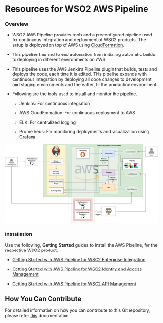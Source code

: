 # Resources for WSO2 AWS Pipeline

### Overview

* WSO2 AWS Pipeline provides tools and a preconfigured pipeline used for continuous integration and deployment of WSO2 products. The setup is deployed on top of AWS using [CloudFormation](https://aws.amazon.com/cloudformation/).

* This pipeline has end to end automation from initiating automatic builds to deploying in different environments on AWS.

* This pipeline uses the AWS Jenkins Pipeline plugin that builds, tests and deploys the code, each time it is edited.
This pipeline expands with continuous integration by deploying all code changes to development and staging environments and thereafter, to the production environment.

* Following are the tools used to install and monitor the pipeline.

  - Jenkins: For continuous integration

  - AWS CloudFormation: For continuous deployment to AWS

  - ELK: For centralized logging

  - Prometheus: For monitoring deployments and visualization using Grafana
  

![Architecture Diagram](pipeline_architecture_diagram.png)

### Installation

Use the following, **Getting Started** guides to install the AWS Pipeline, for the respective WSO2 product.

* [Getting Started with AWS Pipeline for WSO2 Enterprise Integration](docs/getting-started-ei.md)

* [Getting Started with AWS Pipeline for WSO2 Identity and Access Management](docs/getting-started-is.md)

* [Getting Started with AWS Pipeline for WSO2 API Management](docs/getting-started-apim.md)

## How You Can Contribute

For detailed information on how you can contribute to this Git repository, please refer [this](CONTRIBUTING.md) documentation.
